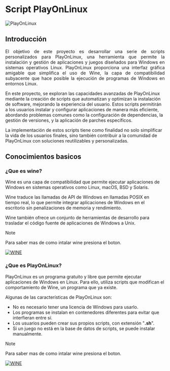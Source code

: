 # Script PlayOnLinux

![PlayOnLinux](https://img.shields.io/badge/PlayOnLinux-4.3.4-green)

## Introducción

<p align=justify>El objetivo de este proyecto es desarrollar una serie de scripts personalizados para PlayOnLinux, una herramienta que permite la instalación y gestión de aplicaciones y juegos diseñados para Windows en sistemas operativos Linux. PlayOnLinux proporciona una interfaz gráfica amigable que simplifica el uso de Wine, la capa de compatibilidad subyacente que hace posible la ejecución de programas de Windows en entornos Linux.</p>

En este proyecto, se exploran las capacidades avanzadas de PlayOnLinux mediante la creación de scripts que automatizan y optimizan la instalación de software, mejorando la experiencia del usuario. Estos scripts permitirán a los usuarios instalar y configurar aplicaciones de manera más eficiente, abordando problemas comunes como la configuración de dependencias, la gestión de versiones, y la aplicación de parches específicos.

La implementación de estos scripts tiene como finalidad no solo simplificar la vida de los usuarios finales, sino también contribuir a la comunidad de PlayOnLinux con soluciones reutilizables y personalizadas.

## Conocimientos basicos 

### ¿Que es wine?

Wine es una capa de compatibilidad que permite ejecutar aplicaciones de Windows en sistemas operativos como Linux, macOS, BSD y Solaris. 
 
Wine traduce las llamadas de API de Windows en llamadas POSIX en tiempo real, lo que permite integrar aplicaciones de Windows en el escritorio sin penalizaciones de memoria y rendimiento. 
 
Wine también ofrece un conjunto de herramientas de desarrollo para trasladar el código fuente de aplicaciones de Windows a Unix.

> [!NOTE]
> Para saber mas de como intalar wine presiona el boton.
> 
> [![WINE](https://img.shields.io/badge/WINE-red?style=for-the-badge)](https://wiki.winehq.org/Download)

### ¿Que es PlayOnLinux?

PlayOnLinux es un programa gratuito y libre que permite ejecutar aplicaciones de Windows en Linux. Para ello, utiliza scripts que modifican el comportamiento de Wine, un programa que ya existe. 
 
Algunas de las características de PlayOnLinux son:
- No es necesario tener una licencia de Windows para usarlo. 
- Los programas se instalan en contenedores diferentes para evitar que interfieran entre sí. 
- Los usuarios pueden crear sus propios scripts, con extensión "**.sh**". 
- Si un juego no está en la base de datos de scripts, se puede instalar manualmente. 

> [!NOTE]
> Para saber mas de como intalar wine presiona el boton.
> 
> [![WINE](https://img.shields.io/badge/PLAYONLINUX-yellow?style=for-the-badge)](https://www.playonlinux.com/en/download.html)
